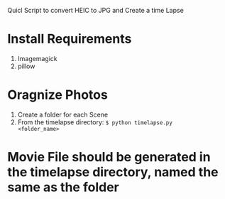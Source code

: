 Quicl Script to convert HEIC to JPG and Create a time Lapse

# Install Requirements
1. Imagemagick
2. pillow

# Oragnize Photos
1. Create a folder for each Scene
2. From the timelapse directory: <code>$ python timelapse.py <folder_name></code>

# Movie File should be generated in the timelapse directory, named the same as the folder


